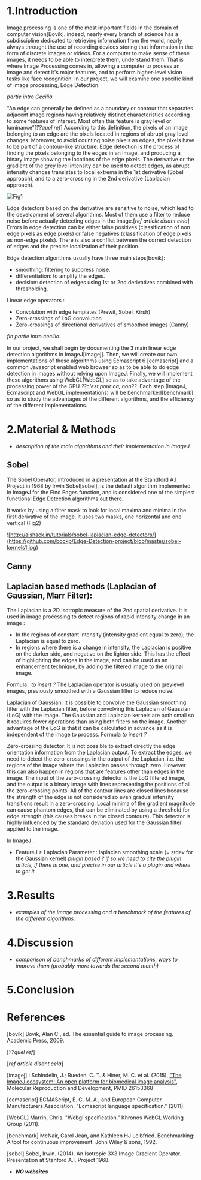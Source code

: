 # 1.Introduction

Image processing is one of the most important fields in the domain of computer vision[Bovik]. indeed, nearly every branch of science has a subdiscipline dedicated to retrieving information from the world, nearly always throught the use of recording devices storing that information in the form of discrete images or videos.
For a computer to make sense of these images, it needs to be able to interprete them, understand them.
That is where Image Processing comes in, allowing a computer to process an image and detect it's major features, and to perform higher-level vision tasks like face recognition.
In our project, we will examine one specific kind of image processing, Edge Detection.

*partie intro Cecilia*

"An edge can generally be defined as a boundary or contour that separates adjacent image regions having relatively distinct characteristics according to some features of interest. Most often this feature is gray level or luminance”[*??quel ref*]  According to this definition, the pixels of an image belonging to an edge are the pixels located in regions of abrupt gray level changes. Moreover, to avoid counting noise pixels as edges, the pixels have to be part of a contour-like structure.
Edge detection is the process of finding the pixels belonging to the edges in an image, and producing a binary image showing the locations of the edge pixels. The derivative or the gradient of the grey level intensity can be used to detect edges, as abrupt intensity changes translates to local extrema in the 1st derivative (Sobel approach), and to a zero-crossing in the 2nd derivative (Laplacian approach).

![Fig1](https://github.com/bockp/Edge-Detection-project/blob/master/derivatives.jpg)

Edge detectors based on the derivative are sensitive to noise, which lead to the development of several algorithms. Most of them use a filter to reduce noise before actually detecting edges in the image.[*ref article disant cela*]
Errors in edge detection can be either false positives (classification of non edge pixels as edge pixels) or false negatives (classification of edge pixels as non-edge pixels). There is also a conflict between the correct detection of edges and the precise localization of their position. 

Edge detection algorithms usually have three main steps[bovik]:
- smoothing: filtering to suppress noise.
- differentiation: to amplify the edges.
- decision: detection of edges using 1st or 2nd derivatives combined with thresholding.

Linear edge operators :
- Convolution with edge templates (Prewit, Sobel, Kirsh)
- Zero-crossings of LoG convolution
- Zero-crossings of directional derivatives of smoothed images (Canny)

*fin partie intro cecilia*

In our project, we shall begin by documenting the 3 main linear edge detection algorithms in ImageJ[imagej].
Then, we will create our own implementations of these algorithms using Ecmascript 6 [ecmascript] and a common Javascript enabled web browser so as to be able to do edge detection in images without relying upon ImageJ.
Finally, we will implement these algorithms using WebGL[WebGL] so as to take advantage of the processing power of the GPU *??c'est pour ca, non??*.
Each step (ImageJ, Ecmascript and WebGL implementations) will be benchmarked[benchmark] so as to study the advantages of the different algorithms, and the efficiency of the different implementations.


# 2.Material & Methods

* *description of the main algorithms and their implementation in ImageJ.*

## Sobel

The Sobel Operator, introduced in a presentation at the Standford A.I Project in 1968 by Irwin Sobel[sobel], is the default algorithm implemented in ImageJ for the Find Edges function, and is considered one of the simplest functional Edge Detection algorithms out there.

It works by using a filter mask to look for local maxima and minima in the first derivative of the image.
it uses two masks, one horizontal and one vertical (Fig2)

![http://aishack.in/tutorials/sobel-laplacian-edge-detectors/](https://github.com/bockp/Edge-Detection-project/blob/master/sobel-kernels1.jpg)



## Canny


## Laplacian based methods (Laplacian of Gaussian, Marr Filter):

The Laplacian is a 2D isotropic measure of the 2nd spatial derivative. It is used in image processing to detect regions of rapid intensity change in an image :
- In the regions of constant intensity (intensity gradient equal to zero), the Laplacian is equal to zero.
- In regions where there is a change in intensity, the Laplacian is positive on the darker side, and negative on the lighter side.
This has the effect of highlighting the edges in the image, and can be used as an enhancement technique, by adding the filtered image to the original image. 

Formula : *to insert ?*
The Laplacian operator is usually used on greylevel images, previously smoothed with a Gaussian filter to reduce noise.

Laplacian of Gaussian:
It is possible to convolve the Gaussian smoothing filter with the Laplacian filter, before convolving this Laplacian of Gaussian (LoG) with the image. The Gaussian and Laplacian kernels are both small so it requires fewer operations than using both filters on the image. Another advantage of the LoG is that it can be calculated in advance as it is independent of the image to process.
Formula *to insert ?*

Zero-crossing detector:
It is not possible to extract directly the edge orientation information from the Laplacian output. To extract the edges, we need to detect the zero-crossings in the output of the Laplacian, i.e. the regions of the image where the Laplacian passes through zero. However this can also happen in regions that are features other than edges in the image.
The input of the zero-crossing detector is the LoG filtered image, and the output is a binary image with lines representing the positions of all the zero-crossing points. All of the contour lines are closed lines because the strength of the edge is not considered so even gradual intensity transitions result in a zero-crossing. Local minima of the gradient magnitude can cause phantom edges, that can be eliminated by using a threshold for edge strength (this causes breaks in the closed contours).
This detector is highly influenced by the standard deviation used for the Gaussian filter applied to the image. 

In ImageJ :
- FeatureJ > Laplacian
Parameter : laplacian smoothing scale (= stdev for the Gaussian kernel)
*plugin based ? if so we need to cite the plugin article, if there is one, and precise in our article it's a plugin and where to get it.*


# 3.Results

* *examples of the image processing and a benchmark of the features of the different algorithms.*


# 4.Discussion

* *comparison of benchmarks of different implementations, ways to improve them (probably more towards the second month)*

# 5.Conclusion


# References

[bovik] Bovik, Alan C., ed. The essential guide to image processing. Academic Press, 2009.

[*??quel ref*] 

[*ref article disant cela*]


[imagej] : Schindelin, J.; Rueden, C. T. & Hiner, M. C. et al. (2015), ["The ImageJ ecosystem: An open platform for biomedical image analysis"](http://onlinelibrary.wiley.com/doi/10.1002/mrd.22489/full), Molecular Reproduction and Development, PMID 26153368 

[ecmascript] ECMAScript, E. C. M. A., and European Computer Manufacturers Association. "Ecmascript language specification." (2011).

[WebGL] Marrin, Chris. "Webgl specification." Khronos WebGL Working Group (2011).

[benchmark] McNair, Carol Jean, and Kathleen HJ Leibfried. Benchmarking: A tool for continuous improvement. John Wiley & sons, 1992.

[sobel] Sobel, Irwin. (2014). An Isotropic 3X3 Image Gradient Operator. Presentation at Stanford A.I. Project 1968.








* ***NO websites***
